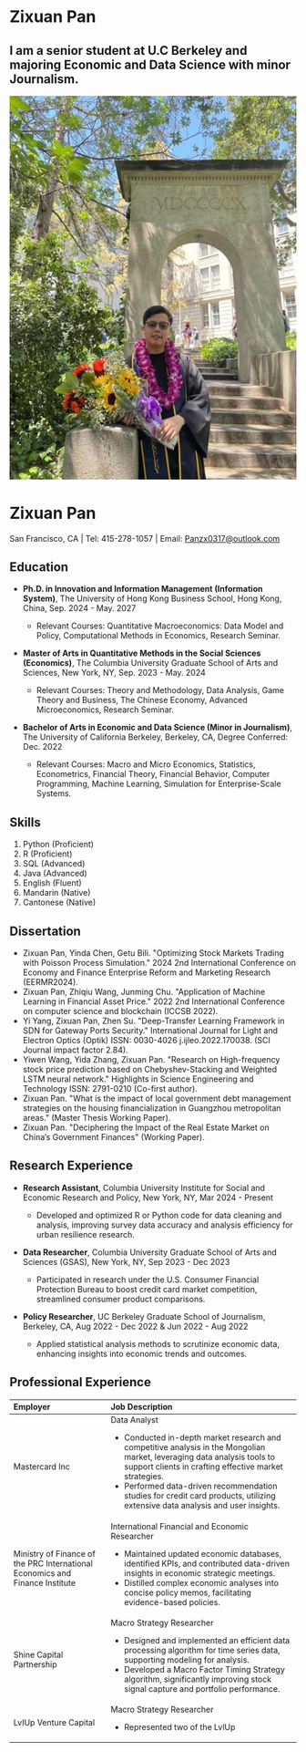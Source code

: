 # Zixuan Pan

## I am a senior student at U.C Berkeley and majoring Economic and Data Science with minor Journalism.

![Image](/pan.jpg)

# Zixuan Pan

San Francisco, CA | Tel: 415-278-1057 | Email: Panzx0317@outlook.com

## Education

- **Ph.D. in Innovation and Information Management (Information System)**, The University of Hong Kong Business School, Hong Kong, China, Sep. 2024 - May. 2027
  - Relevant Courses: Quantitative Macroeconomics: Data Model and Policy, Computational Methods in Economics, Research Seminar.

- **Master of Arts in Quantitative Methods in the Social Sciences (Economics)**, The Columbia University Graduate School of Arts and Sciences, New York, NY, Sep. 2023 - May. 2024
  - Relevant Courses: Theory and Methodology, Data Analysis, Game Theory and Business, The Chinese Economy, Advanced Microeconomics, Research Seminar.

- **Bachelor of Arts in Economic and Data Science (Minor in Journalism)**, The University of California Berkeley, Berkeley, CA, Degree Conferred: Dec. 2022
  - Relevant Courses: Macro and Micro Economics, Statistics, Econometrics, Financial Theory, Financial Behavior, Computer Programming, Machine Learning, Simulation for Enterprise-Scale Systems.

## Skills

1. Python (Proficient)
2. R (Proficient)
3. SQL (Advanced)
4. Java (Advanced)
5. English (Fluent)
6. Mandarin (Native)
7. Cantonese (Native)

## Dissertation

- Zixuan Pan, Yinda Chen, Getu Bili. "Optimizing Stock Markets Trading with Poisson Process Simulation." 2024 2nd International Conference on Economy and Finance Enterprise Reform and Marketing Research (EERMR2024).
- Zixuan Pan, Zhiqiu Wang, Junming Chu. "Application of Machine Learning in Financial Asset Price." 2022 2nd International Conference on computer science and blockchain (ICCSB 2022).
- Yi Yang, Zixuan Pan, Zhen Su. "Deep-Transfer Learning Framework in SDN for Gateway Ports Security." International Journal for Light and Electron Optics (Optik) ISSN: 0030-4026 j.ijleo.2022.170038. (SCI Journal impact factor 2.84).
- Yiwen Wang, Yida Zhang, Zixuan Pan. "Research on High-frequency stock price prediction based on Chebyshev-Stacking and Weighted LSTM neural network." Highlights in Science Engineering and Technology ISSN: 2791-0210 (Co-first author).
- Zixuan Pan. "What is the impact of local government debt management strategies on the housing financialization in Guangzhou metropolitan areas." (Master Thesis Working Paper).
- Zixuan Pan. "Deciphering the Impact of the Real Estate Market on China’s Government Finances" (Working Paper).

## Research Experience

- **Research Assistant**, Columbia University Institute for Social and Economic Research and Policy, New York, NY, Mar 2024 - Present
  - Developed and optimized R or Python code for data cleaning and analysis, improving survey data accuracy and analysis efficiency for urban resilience research.

- **Data Researcher**, Columbia University Graduate School of Arts and Sciences (GSAS), New York, NY, Sep 2023 - Dec 2023
  - Participated in research under the U.S. Consumer Financial Protection Bureau to boost credit card market competition, streamlined consumer product comparisons.

- **Policy Researcher**, UC Berkeley Graduate School of Journalism, Berkeley, CA, Aug 2022 - Dec 2022 & Jun 2022 - Aug 2022
  - Applied statistical analysis methods to scrutinize economic data, enhancing insights into economic trends and outcomes.

## Professional Experience

| Employer | Job Description |
|  :----  | :----  |
| Mastercard Inc | Data Analyst<ul><li>Conducted in-depth market research and competitive analysis in the Mongolian market, leveraging data analysis tools to support clients in crafting effective market strategies.</li><li>Performed data-driven recommendation studies for credit card products, utilizing extensive data analysis and user insights.</li></ul> |
| Ministry of Finance of the PRC International Economics and Finance Institute | International Financial and Economic Researcher<ul><li>Maintained updated economic databases, identified KPIs, and contributed data-driven insights in economic strategic meetings.</li><li>Distilled complex economic analyses into concise policy memos, facilitating evidence-based policies.</li></ul> |
| Shine Capital Partnership | Macro Strategy Researcher<ul><li>Designed and implemented an efficient data processing algorithm for time series data, supporting modeling for analysis.</li><li>Developed a Macro Factor Timing Strategy algorithm, significantly improving stock signal capture and portfolio performance.</li></ul> |
| LvIUp Venture Capital | Macro Strategy Researcher<ul><li>Represented two of the LvlUp

